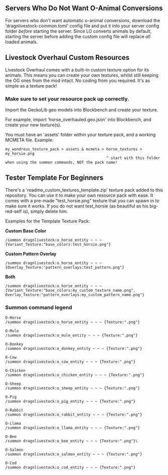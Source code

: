 ## Servers Who Do Not Want O-Animal Conversions
For servers who don't want automatic o-animal conversions,
download the 'dragnlivestock-common.toml' config file
and put it into your server config folder *before*
starting the server. Since LO converts animals by default,
starting the server before adding the custom config file
will replace *all* loaded animals.

## Livestock Overhaul Custom Resources
Livestock Overhaul comes with a built-in custom texture option for its animals.
This means you can create your own textures, whilst still keeping the OG ones from the mod intact.
No coding from you required. It's as simple as a texture pack!

### Make sure to set your resource pack up correctly.
Import the GeckoLib geo models into Blockbench and create your texture.

For example, import 'horse_overhauled.geo.json' into Blockbench, and create your new texture(s).

You must have an 'assets' folder within your texture pack, and a working MCMETA file. Example:

```
my_wondrous_texture_pack > assets & mcmeta > horse_textures > my_horsie.png
                                             ^ start with this folder when using the summon commands, NOT the pack name!
```

## Tester Template For Beginners

There's a 'readme_custom_textures_template.zip' texture pack added to this repository. You can use it to make your own
resource pack with ease. It comes with a pre-made "test_horsie.png" texture that you can spawn in to make sure it works.
If you do not want test_horsie (as beautiful as his big-red-self is), simply delete him. 

Examples for the Template Texture Pack:

**Custom Base Color**
```
/summon dragnlivestock:o_horse_entity ~ ~ ~ {Variant_Texture:"base_colors:test_horsie.png"} 
```
**Custom Pattern Overlay**
```
/summon dragnlivestock:o_horse_entity ~ ~ ~ {Overlay_Texture:"pattern_overlays:test_pattern.png"} 
```
**Both**
```
/summon dragnlivestock:o_horse_entity ~ ~ ~ {Variant_Texture:"base_colors:my_custom_texture_name.png", Overlay_Texture:"pattern_overlays:my_custom_pattern_name.png"}
```

### Summon command legend

```
O-Horse
/summon dragnlivestock:o_horse_entity ~ ~ ~ {Texture:".png"}

O-Mule
/summon dragnlivestock:o_mule_entity ~ ~ ~ {Texture:".png"}

O-Donkey
/summon dragnlivestock:o_donkey_entity ~ ~ ~ {Texture:".png"}

O-Cow
/summon dragnlivestock:o_cow_entity ~ ~ ~ {Texture:".png"}

O-Chicken
/summon dragnlivestock:o_chicken_entity ~ ~ ~ {Texture:".png"}

O-Sheep
/summon dragnlivestock:o_sheep_entity ~ ~ ~ {Texture:".png"}

O-Pig
/summon dragnlivestock:o_pig_entity ~ ~ ~ {Texture:".png"}

O-Rabbit
/summon dragnlivestock:o_rabbit_entity ~ ~ ~ {Texture:".png"}

O-Llama
/summon dragnlivestock:o_llama_entity ~ ~ ~ {Texture:".png"}

O-Bee
/summon dragnlivestock:o_bee_entity ~ ~ ~ {Texture:".png"}\

O-Salmon
/summon dragnlivestock:o_salmon_entity ~ ~ ~ {Texture:".png"}

O-Cod
/summon dragnlivestock:o_cod_entity ~ ~ ~ {Texture:".png"}
```
